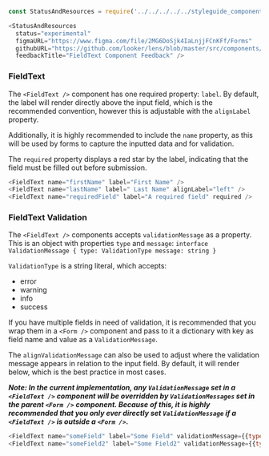 ```js noeditor
const StatusAndResources = require('../../../../../styleguide_components/StatusAndResources').StatusAndResources;

<StatusAndResources
  status="experimental"
  figmaURL="https://www.figma.com/file/2MG6DoSjk4IaLnjjFCnKFf/Forms"
  githubURL="https://github.com/looker/lens/blob/master/src/components/Form/Fields/FieldText.tsx"
  feedbackTitle="FieldText Component Feedback" />
```

### FieldText

The `<FieldText />` component has one required property: `label`. By default, the label will render directly above the input field, which is the recommended convention, however this is adjustable with the `alignLabel` property.

Additionally, it is highly recommended to include the `name` property, as this will be used by forms to capture the inputted data and for validation.

The `required` property displays a red star by the label, indicating that the field must be filled out before submission.

```js
<FieldText name="firstName" label="First Name" />
<FieldText name="lastName" label=" Last Name" alignLabel="left" />
<FieldText name="requiredField" label="A required field" required />
```

### FieldText Validation

The `<FieldText />` components accepts `validationMessage` as a property. This is an object with properties `type` and `message`:
`
interface ValidationMessage {
  type: ValidationType
  message: string
}
`

`ValidationType` is a string literal, which accepts:
* error
* warning
* info
* success


If you have multiple fields in need of validation, it is recommended that you wrap them in a `<Form />` component and pass to it a dictionary with key as field name and value as a `ValidationMessage`.

The `alignValidationMessage` can also be used to adjust where the validation message appears in relation to the input field. By default, it will render below, which is the best practice in most cases.

___Note: In the current implementation, any `ValidationMessage` set in a `<FieldText />` component will be overridden by `ValidationMessages` set in the parent `<Form />` component. Because of this, it is highly recommended that you only ever directly set `ValidationMessage` if a `<FieldText />` is outside a `<Form />`.___

```js
<FieldText name="someField" label="Some Field" validationMessage={{type: "error", message: "This is an error"}}/>
<FieldText name="someField2" label="Some Field2" validationMessage={{type: "warning", message: "Here is a warning"}} alignValidationMessage="right" />
```
